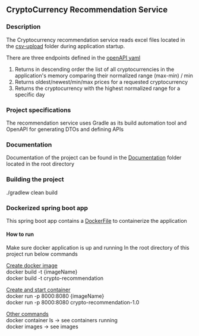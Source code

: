 ## CryptoCurrency Recommendation Service

### Description
The Cryptocurrency recommendation service reads excel files located in the [csv-upload](csv-upload) folder during application startup.

There are three endpoints defined in the [openAPI yaml](src/main/resources/openapi/crypto-recommendation-api.yaml) 
1. Returns in descending order the list of all cryptocurrencies in the application's memory comparing their normalized range (max-min) / min
2. Returns oldest/newest/min/max prices for a requested cryptocurrency
3. Returns the cryptocurrency with the highest normalized range for a specific day

### Project specifications
The recommendation service uses Gradle as its build automation tool and OpenAPI for generating DTOs and defining APIs

### Documentation
Documentation of the project can be found in the [Documentation](Documentation/index.html) folder located in the root directory

### Building the project
./gradlew clean build

### Dockerized spring boot app
This spring boot app contains a [DockerFile](Dockerfile) to containerize the application

#### How to run
Make sure docker application is up and running
In the root directory of this project run below commands

<u>Create docker image</u><br>
docker build -t {imageName} <br>
docker build -t crypto-recommendation

<u>Create and start container</u><br>
docker run -p 8000:8080 {imageName} <br>
docker run -p 8000:8080 crypto-recommendation-1.0

<u>Other commands</u><br>
docker container ls -> see containers running<br>
docker images -> see images